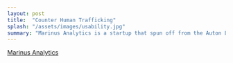 ```yaml
---
layout: post
title:  "Counter Human Trafficking"
splash: "/assets/images/usability.jpg"
summary: "Marinus Analytics is a startup that spun off from the Auton Lab at CMU in 2014."
---
```


[Marinus Analytics](https:www.marinusanalytics.com/)
